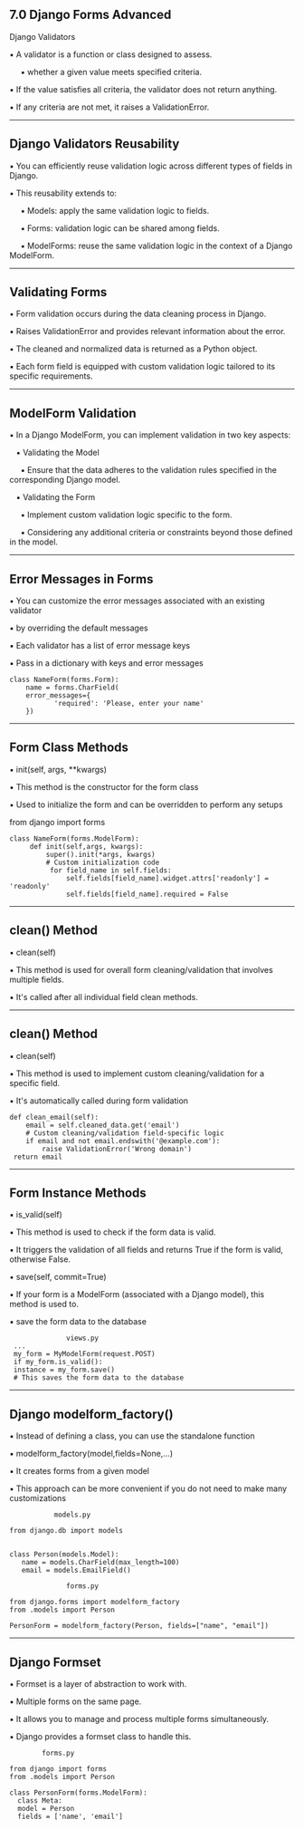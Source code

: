 7.0 Django Forms Advanced
------------------------------------------

Django Validators

▪ A validator is a function or class designed to assess.

&nbsp;&nbsp;&nbsp;&nbsp; ▪ whether a given value meets specified criteria.

▪ If the value satisfies all criteria, the validator does not
return anything.

▪ If any criteria are not met, it raises a ValidationError.

---------------------------------------------------------------
Django Validators Reusability
---------------------------------------------------------------

▪ You can efficiently reuse validation logic across
different types of fields in Django.

▪ This reusability extends to:

&nbsp;&nbsp;&nbsp;&nbsp; ▪ Models: apply the same validation logic to fields.

&nbsp;&nbsp;&nbsp;&nbsp; ▪ Forms: validation logic can be shared among fields.

&nbsp;&nbsp;&nbsp;&nbsp; ▪ ModelForms: reuse the same validation logic in the
context of a Django ModelForm.

---------------------------------------------------------------
Validating Forms
-------------------------------------------------------------

▪ Form validation occurs during the data cleaning
process in Django.

▪ Raises ValidationError and provides relevant
information about the error.

▪ The cleaned and normalized data is returned as a
Python object.

▪ Each form field is equipped with custom validation
logic tailored to its specific requirements.

---------------------------------------------------------------
ModelForm Validation
---------------------------------------------------------------

▪ In a Django ModelForm, you can implement
validation in two key aspects:

&nbsp;&nbsp; ▪ Validating the Model

&nbsp;&nbsp;&nbsp;&nbsp; ▪ Ensure that the data adheres to the validation rules specified in the corresponding Django model.

&nbsp;&nbsp; ▪ Validating the Form

&nbsp;&nbsp;&nbsp;&nbsp; ▪ Implement custom validation logic specific to the form.

&nbsp;&nbsp;&nbsp;&nbsp; ▪ Considering any additional criteria or constraints
beyond those defined in the model.

---------------------------------------------------------------
Error Messages in Forms
---------------------------------------------------------------

▪ You can customize the error messages associated
with an existing validator

▪ by overriding the default messages

▪ Each validator has a list of error message keys

▪ Pass in a dictionary with keys and error messages

    class NameForm(forms.Form):
        name = forms.CharField(
        error_messages={ 
               'required': 'Please, enter your name'
        })

--------------------------------------------------------------
Form Class Methods
---------------------------------------------------------------

▪ init(self, args, **kwargs)

▪ This method is the constructor for the form class

▪ Used to initialize the form and can be overridden to perform any setups

from django import forms


    class NameForm(forms.ModelForm):
         def init(self,args, kwargs):
             super().init(*args, kwargs)
             # Custom initialization code
              for field_name in self.fields:
                  self.fields[field_name].widget.attrs['readonly'] = 'readonly'
                  self.fields[field_name].required = False


-------------------------------------------------------------
clean() Method
-------------------------------------------------------------

▪ clean(self)

▪ This method is used for overall form cleaning/validation that involves
multiple fields.

▪ It's called after all individual field clean methods.

---------------------------------------------------------------
clean<fieldname>() Method
---------------------------------------------------------------

▪ clean<fieldname>(self)

▪ This method is used to implement custom cleaning/validation for a
specific field.

▪ It's automatically called during form validation

    def clean_email(self):
        email = self.cleaned_data.get('email')
        # Custom cleaning/validation field-specific logic
        if email and not email.endswith('@example.com'):
            raise ValidationError('Wrong domain')
     return email

---------------------------------------------------------------------
Form Instance Methods
---------------------------------------------------------------------

▪ is_valid(self)

▪ This method is used to check if the form data is valid.

▪ It triggers the validation of all fields and returns True if the form is
valid, otherwise False.

▪ save(self, commit=True)

▪ If your form is a ModelForm (associated with a Django model), this
method is used to.

▪ save the form data to the database

                  views.py
     ...
     my_form = MyModelForm(request.POST)
     if my_form.is_valid():
     instance = my_form.save()
     # This saves the form data to the database

---------------------------------------------------------------
Django modelform_factory()
---------------------------------------------------------------

▪ Instead of defining a class, you can use the
standalone function

▪ modelform_factory(model,fields=None,…)

▪ It creates forms from a given model

▪ This approach can be more convenient if you do not
need to make many customizations

               models.py
    
    from django.db import models
    
    
    class Person(models.Model):
       name = models.CharField(max_length=100)
       email = models.EmailField()
    
                  forms.py
    
    from django.forms import modelform_factory
    from .models import Person
    
    PersonForm = modelform_factory(Person, fields=["name", "email"])

--------------------------------------------------------------
Django Formset
--------------------------------------------------------------

▪ Formset is a layer of abstraction to work with.

▪ Multiple forms on the same page.

▪ It allows you to manage and process multiple
forms simultaneously.

▪ Django provides a formset class to handle this.

            forms.py
    
    from django import forms
    from .models import Person
    
    class PersonForm(forms.ModelForm):
      class Meta:
      model = Person
      fields = ['name', 'email']


